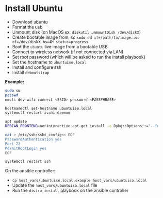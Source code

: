 # Install Ubuntu

- Download [ubuntu](https://ubuntu.com/download/alternative-downloads)
- Format the usb
- Unmount disk (on MacOS ex. `diskutil unmountDisk /dev/diskX`)
- Create bootable image from iso `sudo dd if=/path/to/image.iso of=/dev/diskX bs=4M status=progress`
- Boot the `ubuntu` live image from a bootable USB
- Connect to wireless network (if not connected via LAN)
- Set root password (which will be asked to run the install playbook)
- Set the hostname to `ubuntuiso.local`
- Install and configure ssh
- Install `debootstrap`

**Example:**

```bash
sudo su
passwd
nmcli dev wifi connect <SSID> password <PASSPHRASE>

hostnamectl set-hostname ubuntuiso.local
systemctl restart avahi-daemon

apt update
DEBIAN_FRONTEND=noninteractive apt-get install -o Dpkg::Options::="--force-confold" -y openssh-server

cat > /etc/ssh/sshd_config<< EOF
PasswordAuthentication yes
Port 22
PermitRootLogin yes
EOF

systemctl restart ssh
```

On the ansible controller:

- `cp host_vars/ubuntuiso.local.example host_vars/ubuntuiso.local`
- Update the `host_vars/ubuntuiso.local` file
- Run the `distro-install` playbook on the ansible controller
